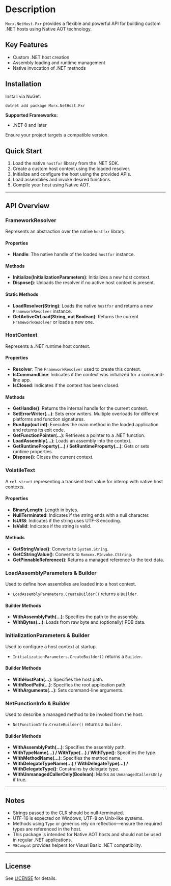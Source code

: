 # Description

`Mxrx.NetHost.Fxr` provides a flexible and powerful API for building custom .NET hosts using Native AOT technology.

## Key Features

* Custom .NET host creation
* Assembly loading and runtime management
* Native invocation of .NET methods

## Installation

Install via NuGet:

```bash
dotnet add package Mxrx.NetHost.Fxr
```

**Supported Frameworks:**

* .NET 8 and later

Ensure your project targets a compatible version.

## Quick Start

1. Load the native `hostfxr` library from the .NET SDK.
2. Create a custom host context using the loaded resolver.
3. Initialize and configure the host using the provided APIs.
4. Load assemblies and invoke desired functions.
5. Compile your host using Native AOT.

---

## API Overview

### FrameworkResolver

Represents an abstraction over the native `hostfxr` library.

#### Properties

* **Handle**: The native handle of the loaded `hostfxr` instance.

#### Methods

* **Initialize(InitializationParameters)**: Initializes a new host context.
* **Dispose()**: Unloads the resolver if no active host context is present.

#### Static Methods

* **LoadResolver(String)**: Loads the native `hostfxr` and returns a new `FrameworkResolver` instance.
* **GetActiveOrLoad(String, out Boolean)**: Returns the current `FrameworkResolver` or loads a new one.

### HostContext

Represents a .NET runtime host context.

#### Properties

* **Resolver**: The `FrameworkResolver` used to create this context.
* **IsCommandLine**: Indicates if the context was initialized for a command-line app.
* **IsClosed**: Indicates if the context has been closed.

#### Methods

* **GetHandle()**: Returns the internal handle for the current context.
* **SetErrorWriter(...)**: Sets error writers. Multiple overloads for different platforms and function signatures.
* **RunApp(out int)**: Executes the main method in the loaded application and returns its exit code.
* **GetFunctionPointer(...)**: Retrieves a pointer to a .NET function.
* **LoadAssembly(...)**: Loads an assembly into the context.
* **GetRuntimeProperty(...) / SetRuntimeProperty(...)**: Gets or sets runtime properties.
* **Dispose()**: Closes the current context.

### VolatileText

A `ref struct` representing a transient text value for interop with native host contexts.

#### Properties

* **BinaryLength**: Length in bytes.
* **NullTerminated**: Indicates if the string ends with a null character.
* **IsUtf8**: Indicates if the string uses UTF-8 encoding.
* **IsValid**: Indicates if the string is valid.

#### Methods

* **GetStringValue()**: Converts to `System.String`.
* **GetCStringValue()**: Converts to `Rxmxnx.PInvoke.CString`.
* **GetPinnableReference()**: Returns a managed reference to the text data.

### LoadAssemblyParameters & Builder

Used to define how assemblies are loaded into a host context.

* `LoadAssemblyParameters.CreateBuilder()` returns a `Builder`.

#### Builder Methods

* **WithAssemblyPath(...)**: Specifies the path to the assembly.
* **WithBytes(...)**: Loads from raw byte and (optionally) PDB data.

### InitializationParameters & Builder

Used to configure a host context at startup.

* `InitializationParameters.CreateBuilder()` returns a `Builder`.

#### Builder Methods

* **WithHostPath(...)**: Specifies the host path.
* **WithRootPath(...)**: Specifies the root application path.
* **WithArguments(...)**: Sets command-line arguments.

### NetFunctionInfo & Builder

Used to describe a managed method to be invoked from the host.

* `NetFunctionInfo.CreateBuilder()` returns a `Builder`.

#### Builder Methods

* **WithAssemblyPath(...)**: Specifies the assembly path.
* **WithTypeName(...) / WithType(...) / WithType<T>()**: Specifies the type.
* **WithMethodName(...)**: Specifies the method name.
* **WithDelegateTypeName(...) / WithDelegateType(...) / WithDelegateType<T>()**: Constrains by delegate type.
* **WithUnmanagedCallerOnly(Boolean)**: Marks as `UnmanagedCallersOnly` if true.

---

## Notes

* Strings passed to the CLR should be null-terminated.
* UTF-16 is expected on Windows; UTF-8 on Unix-like systems.
* Methods using `Type` or generics rely on reflection—ensure the required types are referenced in the host.
* This package is intended for Native AOT hosts and should not be used in regular .NET applications.
* `VBCompat` provides helpers for Visual Basic .NET compatibility.

---

## License

See [LICENSE](LICENSE) for details.